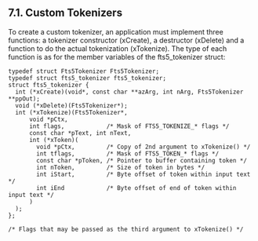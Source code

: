 ## 7\.1\. Custom Tokenizers


 To create a custom tokenizer, an application must implement three
functions: a tokenizer constructor (xCreate), a destructor (xDelete) and a
function to do the actual tokenization (xTokenize). The type of each
function is as for the member variables of the fts5\_tokenizer struct:




```
typedef struct Fts5Tokenizer Fts5Tokenizer;
typedef struct fts5_tokenizer fts5_tokenizer;
struct fts5_tokenizer {
  int (*xCreate)(void*, const char **azArg, int nArg, Fts5Tokenizer **ppOut);
  void (*xDelete)(Fts5Tokenizer*);
  int (*xTokenize)(Fts5Tokenizer*, 
      void *pCtx,
      int flags,            /* Mask of FTS5_TOKENIZE_* flags */
      const char *pText, int nText, 
      int (*xToken)(
        void *pCtx,         /* Copy of 2nd argument to xTokenize() */
        int tflags,         /* Mask of FTS5_TOKEN_* flags */
        const char *pToken, /* Pointer to buffer containing token */
        int nToken,         /* Size of token in bytes */
        int iStart,         /* Byte offset of token within input text */
        int iEnd            /* Byte offset of end of token within input text */
      )
  );
};

/* Flags that may be passed as the third argument to xTokenize() */
